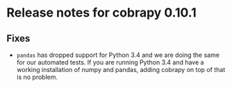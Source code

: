 # Release notes for cobrapy 0.10.1

## Fixes

* `pandas` has dropped support for Python 3.4 and we are doing the same for our
  automated tests. If you are running Python 3.4 and have a working installation
  of numpy and pandas, adding cobrapy on top of that is no problem.

